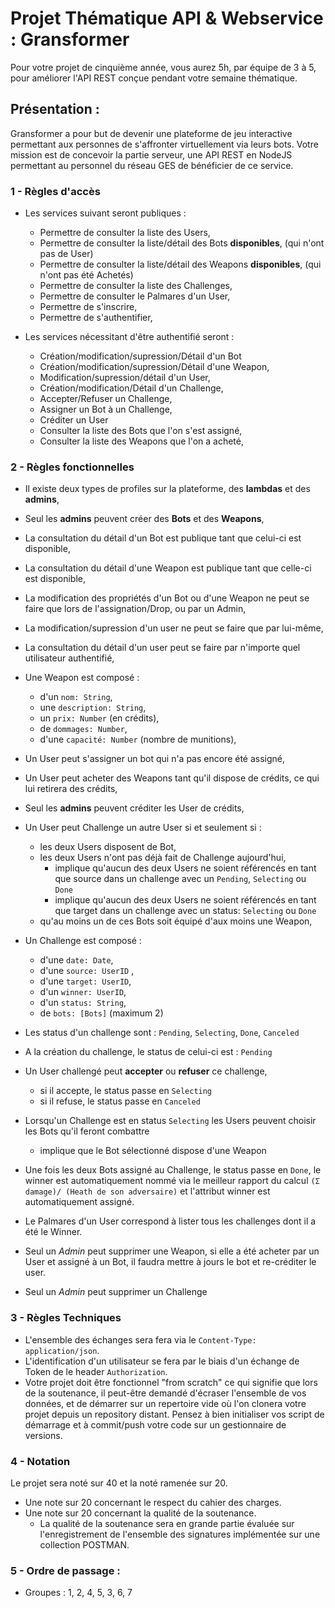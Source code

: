 # Projet Thématique API & Webservice : Gransformer

Pour votre projet de cinquième année, vous aurez 5h, par équipe de 3 à 5, pour améliorer l'API REST conçue pendant votre semaine thématique.

## Présentation : 
Gransformer a pour but de devenir une plateforme de jeu interactive permettant aux personnes de s'affronter virtuellement via leurs bots.
Votre mission est de concevoir la partie serveur, une API REST en NodeJS permettant au personnel du réseau GES de bénéficier de ce service.

### 1 - Règles d'accès
- Les services suivant seront publiques : 
    - Permettre de consulter la liste des Users,
    - Permettre de consulter la liste/détail des Bots **disponibles**, (qui n'ont pas de User)
    - Permettre de consulter la liste/détail des Weapons **disponibles**, (qui n'ont pas été Achetés)
    - Permettre de consulter la liste des Challenges,
    - Permettre de consulter le Palmares d'un User,
    - Permettre de s'inscrire,
    - Permettre de s'authentifier,

- Les services nécessitant d'être authentifié seront :
    - Création/modification/supression/Détail d'un Bot 
    - Création/modification/supression/Détail d'une Weapon,
    - Modification/supression/détail d'un User,
    - Création/modification/Détail d'un Challenge,
    - Accepter/Refuser un Challenge,
    - Assigner un Bot à un Challenge,
    - Créditer un User
    - Consulter la liste des Bots que l'on s'est assigné,
    - Consulter la liste des Weapons que l'on a acheté,
    
    
    
### 2 - Règles fonctionnelles
   - Il existe deux types de profiles sur la plateforme, des **lambdas** et des **admins**,
   - Seul les **admins** peuvent créer des **Bots** et des **Weapons**,
   - La consultation du détail d'un Bot est publique tant que celui-ci est disponible,
   - La consultation du détail d'une Weapon est publique tant que celle-ci est disponible,
   - La modification des propriétés d'un Bot ou d'une Weapon ne peut se faire que lors de l'assignation/Drop, ou par un Admin,
   - La modification/supression d'un user ne peut se faire que par lui-même,
   - La consultation du détail d'un user peut se faire par n'importe quel utilisateur authentifié,
   
   - Une Weapon est composé :
     - d'un `nom: String`, 
     - une `description: String`, 
     - un `prix: Number` (en crédits), 
     - de `dommages: Number`,
     - d'une `capacité: Number` (nombre de munitions),
    
   - Un User peut s'assigner un bot qui n'a pas encore été assigné,
   - Un User peut acheter des Weapons tant qu'il dispose de crédits, ce qui lui retirera des crédits,
   - Seul les **admins** peuvent créditer les User de crédits,
   - Un User peut Challenge un autre User si et seulement si : 
     - les deux Users disposent de Bot,
     - les deux Users n'ont pas déjà fait de Challenge aujourd'hui,
       - implique qu'aucun des deux Users ne soient référencés en tant que source dans un challenge avec un `Pending`, `Selecting` ou `Done`
       - implique qu'aucun des deux Users ne soient référencés en tant que target dans un challenge avec un status: `Selecting` ou `Done`
     - qu'au moins un de ces Bots soit équipé d'aux moins une Weapon,
     
     
   - Un Challenge est composé :
     - d'une `date: Date`, 
     - d'une `source: UserID` , 
     - d'une `target: UserID`, 
     - d'un `winner: UserID`, 
     - d'un `status: String`,
     - de `bots: [Bots]` (maximum 2)
     
   - Les status d'un challenge sont : `Pending`, `Selecting`, `Done`, `Canceled`
   - A la création du challenge, le status de celui-ci est : `Pending`
   - Un User challengé peut **accepter** ou **refuser** ce challenge, 
        - si il accepte, le status passe en `Selecting`
        - si il refuse, le status passe en `Canceled`
        
   - Lorsqu'un Challenge est en status `Selecting` les Users peuvent choisir les Bots qu'il feront combattre
     - implique que le Bot sélectionné dispose d'une Weapon
   
   - Une fois les deux Bots assigné au Challenge, le status passe en `Done`, le winner est automatiquement nommé via le meilleur rapport du calcul `(Σ damage)/ (Heath de son adversaire)` et l'attribut winner est automatiquement assigné.
   - Le Palmares d'un User correspond à lister tous les challenges dont il a été le Winner.
   - Seul un *Admin* peut supprimer une Weapon, si elle a été acheter par un User et assigné à un Bot, il faudra mettre à jours le bot et re-créditer le user.
   - Seul un *Admin* peut supprimer un Challenge
   
   
### 3 - Règles Techniques
- L'ensemble des échanges sera fera via le `Content-Type: application/json`.
- L'identification d'un utilisateur se fera par le biais d'un échange de Token de le header `Authorization`.
- Votre projet doit être fonctionnel "from scratch" ce qui signifie que lors de la soutenance, il peut-être demandé d'écraser l'ensemble de vos données, et de démarrer sur un repertoire vide où l'on clonera votre projet depuis un repository distant. Pensez à bien initialiser vos script de démarrage et à commit/push votre code sur un gestionnaire de versions. 

### 4 - Notation 
Le projet sera noté sur 40 et la noté ramenée sur 20.

 - Une note sur 20 concernant le respect du cahier des charges.
 - Une note sur 20 concernant la qualité de la soutenance.
   - La qualité de la soutenance sera en grande partie évaluée sur l'enregistrement de l'ensemble des signatures implémentée sur une collection POSTMAN. 

### 5 - Ordre de passage : 

- Groupes : 1, 2, 4, 5, 3, 6, 7


